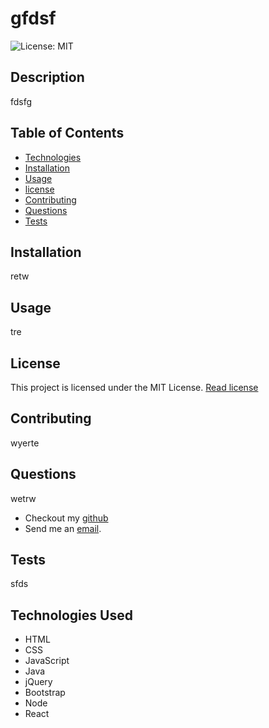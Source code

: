 # gfdsf

  ![License: MIT](https://img.shields.io/badge/License-MIT-yellow.svg)

  ## Description
  fdsfg

  ## Table of Contents
  * [Technologies](#technologies)
  * [Installation](#installation)
  * [Usage](#usage)
  * [license](#license)
  * [Contributing](#contributing)
  * [Questions](#questions)
  * [Tests](#tests)
  
 
  ## Installation 
  retw

  ## Usage
  tre

  ## License
  This project is licensed under the MIT License.
  [Read license](https://opensource.org/licenses/MIT)

  ## Contributing
  wyerte

  ## Questions
  wetrw
  * Checkout my [github](https://github.com/gwer)
  * Send me an [email](mailto:hg@fd.cfd).

  ## Tests
  sfds

  ## Technologies Used
  * HTML  
* CSS  
* JavaScript  
* Java  
* jQuery  
* Bootstrap  
* Node  
* React 


